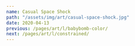 ```yaml
---
name: Casual Space Shock
path: "/assets/img/art/casual-space-shock.jpg"
date: 2020-04-13
previous: /pages/art/l/babybomb-color/
next: /pages/art/l/constrained/
---
```

